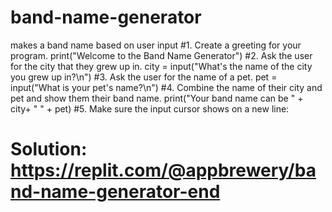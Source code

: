 # band-name-generator
makes a band name based on user input
#1. Create a greeting for your program.
print("Welcome to the Band Name Generator")
#2. Ask the user for the city that they grew up in.
city = input("What's the name of the city you grew up in?\n")
#3. Ask the user for the name of a pet.
pet = input("What is your pet's name?\n")
#4. Combine the name of their city and pet and show them their band name.
print("Your band name can be " + city+ " " + pet)
#5. Make sure the input cursor shows on a new line:

# Solution: https://replit.com/@appbrewery/band-name-generator-end
